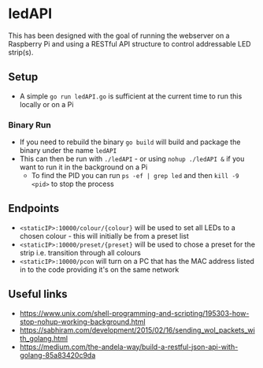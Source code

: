# ledAPI

This has been designed with the goal of running the webserver on a Raspberry Pi and using a RESTful API structure to control addressable LED strip(s).

## Setup

* A simple `go run ledAPI.go` is sufficient at the current time to run this locally or on a Pi

### Binary Run

* If you need to rebuild the binary `go build` will build and package the binary under the name `ledAPI`
* This can then be run with `./ledAPI` - or using `nohup ./ledAPI &` if you want to run it in the background on a Pi
    * To find the PID you can run `ps -ef | grep led` and then `kill -9 <pid>` to stop the process

## Endpoints

* `<staticIP>:10000/colour/{colour}` will be used to set all LEDs to a chosen colour - this will initially be from a preset list
* `<staticIP>:10000/preset/{preset}` will be used to chose a preset for the strip i.e. transition through all colours
* `<staticIP>:10000/pcon` will turn on a PC that has the MAC address listed in to the code providing it's on the same network

## Useful links
* https://www.unix.com/shell-programming-and-scripting/195303-how-stop-nohup-working-background.html
* https://sabhiram.com/development/2015/02/16/sending_wol_packets_with_golang.html
* https://medium.com/the-andela-way/build-a-restful-json-api-with-golang-85a83420c9da
